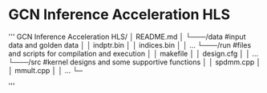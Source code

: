 # GCN Inference Acceleration HLS


'''
GCN Inference Acceleration HLS/
│   README.md
│
└───/data #input data and golden data
│   │   indptr.bin
│   │   indices.bin
│   │   ...
└───/run #files and scripts for compilation and execution
│   │   makefile
│   │   design.cfg
│   │   ...
└───/src #kernel designs and some supportive functions
│   │   spdmm.cpp
│   │   mmult.cpp
│   │   ...
└─

'''
